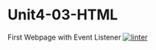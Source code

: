 # Unit4-03-HTML
First Webpage with Event Listener
[![linter](https://github.com/morgan-bronson/Unit4-03-HTML/workflows/linter/badge.svg)](https://github.com/marketplace/actions/super-linter)

